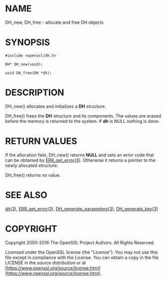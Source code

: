 # NAME

DH\_new, DH\_free - allocate and free DH objects

# SYNOPSIS

    #include <openssl/dh.h>

    DH* DH_new(void);

    void DH_free(DH *dh);

# DESCRIPTION

DH\_new() allocates and initializes a **DH** structure.

DH\_free() frees the **DH** structure and its components. The values are
erased before the memory is returned to the system.
If **dh** is NULL nothing is done.

# RETURN VALUES

If the allocation fails, DH\_new() returns **NULL** and sets an error
code that can be obtained by [ERR\_get\_error(3)](http://man.he.net/man3/ERR_get_error). Otherwise it returns
a pointer to the newly allocated structure.

DH\_free() returns no value.

# SEE ALSO

[dh(3)](http://man.he.net/man3/dh), [ERR\_get\_error(3)](http://man.he.net/man3/ERR_get_error),
[DH\_generate\_parameters(3)](http://man.he.net/man3/DH_generate_parameters),
[DH\_generate\_key(3)](http://man.he.net/man3/DH_generate_key)

# COPYRIGHT

Copyright 2000-2016 The OpenSSL Project Authors. All Rights Reserved.

Licensed under the OpenSSL license (the "License").  You may not use
this file except in compliance with the License.  You can obtain a copy
in the file LICENSE in the source distribution or at
[https://www.openssl.org/source/license.html](https://www.openssl.org/source/license.html).
